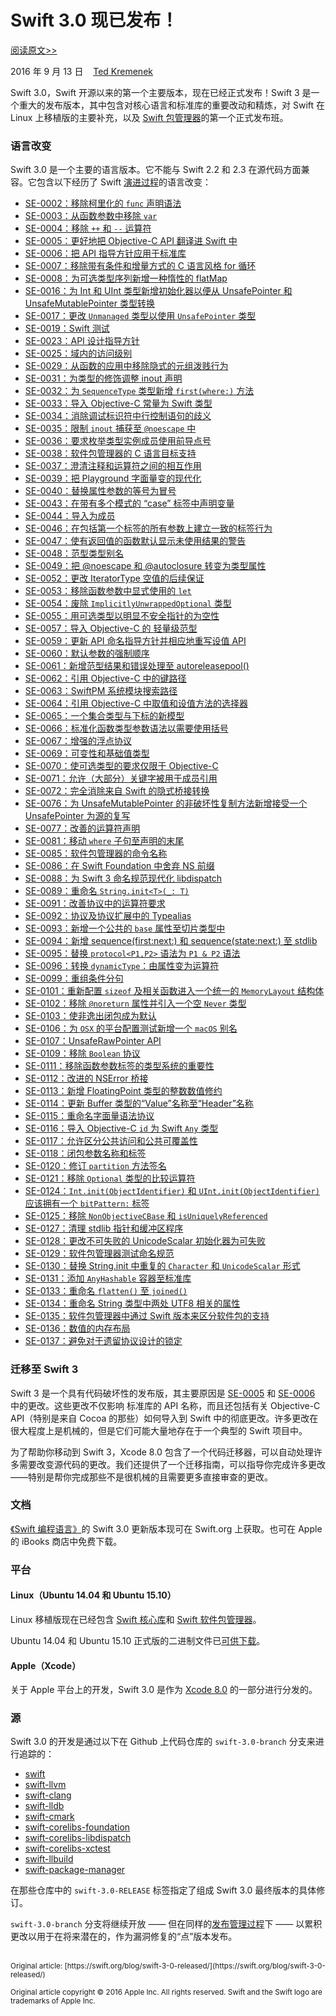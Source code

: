 # Swift 3.0 现已发布！

[阅读原文>>](https://swift.org/blog/swift-3-0-released/)

2016 年 9 月 13 日&nbsp;&nbsp;&nbsp;&nbsp;[Ted Kremenek](https://github.com/tkremenek/)

Swift 3.0，Swift 开源以来的第一个主要版本，现在已经正式发布！Swift 3 是一个重大的发布版本，其中包含对核心语言和标准库的重要改动和精炼，对 Swift 在 Linux 上移植版的主要补充，以及 [Swift 包管理器](https://swift.org/package-manager)的第一个正式发布班。

### 语言改变

Swift 3.0 是一个主要的语言版本。它不能与 Swift 2.2 和 2.3 在源代码方面兼容。它包含以下经历了 Swift [演进过程](https://swift.org/contributing/#participating-in-the-swift-evolution-process)的语言改变：

* [SE-0002：移除柯里化的 `func` 声明语法](https://github.com/apple/swift-evolution/blob/master/proposals/0002-remove-currying.md)
* [SE-0003：从函数参数中移除 `var`](https://github.com/apple/swift-evolution/blob/master/proposals/0003-remove-var-parameters.md)
* [SE-0004：移除 `++` 和 `--` 运算符](https://github.com/apple/swift-evolution/blob/master/proposals/0004-remove-pre-post-inc-decrement.md)
* [SE-0005：更好地把 Objective-C API 翻译进 Swift 中](https://github.com/apple/swift-evolution/blob/master/proposals/0005-objective-c-name-translation.md)
* [SE-0006：把 API 指导方针应用于标准库](https://github.com/apple/swift-evolution/blob/master/proposals/0006-apply-api-guidelines-to-the-standard-library.md)
* [SE-0007：移除带有条件和增量方式的 C 语言风格 for 循环](https://github.com/apple/swift-evolution/blob/master/proposals/0007-remove-c-style-for-loops.md)
* [SE-0008：为可选类型序列新增一种惰性的 flatMap](https://github.com/apple/swift-evolution/blob/master/proposals/0008-lazy-flatmap-for-optionals.md)
* [SE-0016：为 Int 和 UInt 类型新增初始化器以便从 UnsafePointer 和 UnsafeMutablePointer 类型转换](https://github.com/apple/swift-evolution/blob/master/proposals/0016-initializers-for-converting-unsafe-pointers-to-ints.md)
* [SE-0017：更改 `Unmanaged` 类型以使用 `UnsafePointer` 类型](https://github.com/apple/swift-evolution/blob/master/proposals/0017-convert-unmanaged-to-use-unsafepointer.md)
* [SE-0019：Swift 测试](https://github.com/apple/swift-evolution/blob/master/proposals/0019-package-manager-testing.md)
* [SE-0023：API 设计指导方针](https://github.com/apple/swift-evolution/blob/master/proposals/0023-api-guidelines.md)
* [SE-0025：域内的访问级别](https://github.com/apple/swift-evolution/blob/master/proposals/0025-scoped-access-level.md)
* [SE-0029：从函数的应用中移除隐式的元组泼贱行为](https://github.com/apple/swift-evolution/blob/master/proposals/0029-remove-implicit-tuple-splat.md)
* [SE-0031：为类型的修饰调整 inout 声明](https://github.com/apple/swift-evolution/blob/master/proposals/0031-adjusting-inout-declarations.md)
* [SE-0032：为 `SequenceType` 类型新增 `first(where:)` 方法](https://github.com/apple/swift-evolution/blob/master/proposals/0032-sequencetype-find.md)
* [SE-0033：导入 Objective-C 常量为 Swift 类型](https://github.com/apple/swift-evolution/blob/master/proposals/0033-import-objc-constants.md)
* [SE-0034：消除调试标识符中行控制语句的歧义](https://github.com/apple/swift-evolution/blob/master/proposals/0034-disambiguating-line.md)
* [SE-0035：限制 `inout` 捕获至 `@noescape` 中](https://github.com/apple/swift-evolution/blob/master/proposals/0035-limit-inout-capture.md)
* [SE-0036：要求枚举类型实例成员使用前导点号](https://github.com/apple/swift-evolution/blob/master/proposals/0036-enum-dot.md)
* [SE-0038：软件包管理器的 C 语言目标支持](https://github.com/apple/swift-evolution/blob/master/proposals/0038-swiftpm-c-language-targets.md)
* [SE-0037：澄清注释和运算符之间的相互作用](https://github.com/apple/swift-evolution/blob/master/proposals/0037-clarify-comments-and-operators.md)
* [SE-0039：把 Playground 字面量变的现代化](https://github.com/apple/swift-evolution/blob/master/proposals/0039-playgroundliterals.md)
* [SE-0040：替换属性参数的等号为冒号](https://github.com/apple/swift-evolution/blob/master/proposals/0040-attributecolons.md)
* [SE-0043：在带有多个模式的 “case” 标签中声明变量](https://github.com/apple/swift-evolution/blob/master/proposals/0043-declare-variables-in-case-labels-with-multiple-patterns.md)
* [SE-0044：导入为成员](https://github.com/apple/swift-evolution/blob/master/proposals/0044-import-as-member.md)
* [SE-0046：在包括第一个标签的所有参数上建立一致的标签行为](https://github.com/apple/swift-evolution/blob/master/proposals/0046-first-label.md)
* [SE-0047：使有返回值的函数默认显示未使用结果的警告](https://github.com/apple/swift-evolution/blob/master/proposals/0047-nonvoid-warn.md)
* [SE-0048：范型类型别名](https://github.com/apple/swift-evolution/blob/master/proposals/0048-generic-typealias.md)
* [SE-0049：把 @noescape 和 @autoclosure 转变为类型属性](https://github.com/apple/swift-evolution/blob/master/proposals/0049-noescape-autoclosure-type-attrs.md)
* [SE-0052：更改 IteratorType 空值的后续保证](https://github.com/apple/swift-evolution/blob/master/proposals/0052-iterator-post-nil-guarantee.md)
* [SE-0053：移除函数参数中显式使用的 `let`](https://github.com/apple/swift-evolution/blob/master/proposals/0053-remove-let-from-function-parameters.md)
* [SE-0054：废除 `ImplicitlyUnwrappedOptional` 类型](https://github.com/apple/swift-evolution/blob/master/proposals/0054-abolish-iuo.md)
* [SE-0055：用可选类型以明显不安全指针的为空性](https://github.com/apple/swift-evolution/blob/master/proposals/0055-optional-unsafe-pointers.md)
* [SE-0057：导入 Objective-C 的 轻量级范型](https://github.com/apple/swift-evolution/blob/master/proposals/0057-importing-objc-generics.md)
* [SE-0059：更新 API 命名指导方针并相应地重写设值 API](https://github.com/apple/swift-evolution/blob/master/proposals/0059-updated-set-apis.md)
* [SE-0060：默认参数的强制顺序](https://github.com/apple/swift-evolution/blob/master/proposals/0060-defaulted-parameter-order.md)
* [SE-0061：新增范型结果和错误处理至 autoreleasepool()](https://github.com/apple/swift-evolution/blob/master/proposals/0061-autoreleasepool-signature.md)
* [SE-0062：引用 Objective-C 中的键路径](https://github.com/apple/swift-evolution/blob/master/proposals/0062-objc-keypaths.md)
* [SE-0063：SwiftPM 系统模块搜索路径](https://github.com/apple/swift-evolution/blob/master/proposals/0063-swiftpm-system-module-search-paths.md)
* [SE-0064：引用 Objective-C 中取值和设值方法的选择器](https://github.com/apple/swift-evolution/blob/master/proposals/0064-property-selectors.md)
* [SE-0065：一个集合类型与下标的新模型](https://github.com/apple/swift-evolution/blob/master/proposals/0065-collections-move-indices.md)
* [SE-0066：标准化函数类型参数语法以需要使用括号](https://github.com/apple/swift-evolution/blob/master/proposals/0066-standardize-function-type-syntax.md)
* [SE-0067：增强的浮点协议](https://github.com/apple/swift-evolution/blob/master/proposals/0067-floating-point-protocols.md)
* [SE-0069：可变性和基础值类型](https://github.com/apple/swift-evolution/blob/master/proposals/0069-swift-mutability-for-foundation.md)
* [SE-0070：使可选类型的要求仅限于 Objective-C](https://github.com/apple/swift-evolution/blob/master/proposals/0070-optional-requirements.md)
* [SE-0071：允许（大部分）关键字被用于成员引用](https://github.com/apple/swift-evolution/blob/master/proposals/0071-member-keywords.md)
* [SE-0072：完全消除来自 Swift 的隐式桥接转换](https://github.com/apple/swift-evolution/blob/master/proposals/0072-eliminate-implicit-bridging-conversions.md)
* [SE-0076：为 UnsafeMutablePointer 的非破坏性复制方法新增接受一个 UnsafePointer 为源的复写](https://github.com/apple/swift-evolution/blob/master/proposals/0076-copying-to-unsafe-mutable-pointer-with-unsafe-pointer-source.md)
* [SE-0077：改善的运算符声明](https://github.com/apple/swift-evolution/blob/master/proposals/0077-operator-precedence.md)
* [SE-0081：移动 `where` 子句至声明的末尾](https://github.com/apple/swift-evolution/blob/master/proposals/0081-move-where-expression.md)
* [SE-0085：软件包管理器的命令名称](https://github.com/apple/swift-evolution/blob/master/proposals/0085-package-manager-command-name.md)
* [SE-0086：在 Swift Foundation 中舍弃 NS 前缀](https://github.com/apple/swift-evolution/blob/master/proposals/0086-drop-foundation-ns.md)
* [SE-0088：为 Swift 3 命名规范现代化 libdispatch](https://github.com/apple/swift-evolution/blob/master/proposals/0088-libdispatch-for-swift3.md)
* [SE-0089：重命名 `String.init<T>(_: T)`](https://github.com/apple/swift-evolution/blob/master/proposals/0089-rename-string-reflection-init.md)
* [SE-0091：改善协议中的运算符要求](https://github.com/apple/swift-evolution/blob/master/proposals/0091-improving-operators-in-protocols.md)
* [SE-0092：协议及协议扩展中的 Typealias](https://github.com/apple/swift-evolution/blob/master/proposals/0092-typealiases-in-protocols.md)
* [SE-0093：新增一个公共的 `base` 属性至切片类型中](https://github.com/apple/swift-evolution/blob/master/proposals/0093-slice-base.md)
* [SE-0094：新增 sequence(first:next:) 和 sequence(state:next:) 至 stdlib](https://github.com/apple/swift-evolution/blob/master/proposals/0094-sequence-function.md)
* [SE-0095：替换 `protocol<P1,P2>` 语法为 `P1 & P2` 语法](https://github.com/apple/swift-evolution/blob/master/proposals/0095-any-as-existential.md)
* [SE-0096：转换 `dynamicType`：由属性变为运算符](https://github.com/apple/swift-evolution/blob/master/proposals/0096-dynamictype.md)
* [SE-0099：重组条件分句](https://github.com/apple/swift-evolution/blob/master/proposals/0099-conditionclauses.md)
* [SE-0101：重新配置 `sizeof` 及相关函数进入一个统一的 `MemoryLayout` 结构体](https://github.com/apple/swift-evolution/blob/master/proposals/0101-standardizing-sizeof-naming.md)
* [SE-0102：移除 `@noreturn` 属性并引入一个空 `Never` 类型](https://github.com/apple/swift-evolution/blob/master/proposals/0102-noreturn-bottom-type.md)
* [SE-0103：使非逸出闭包成为默认](https://github.com/apple/swift-evolution/blob/master/proposals/0103-make-noescape-default.md)
* [SE-0106：为 `OSX` 的平台配置测试新增一个 `macOS` 别名](https://github.com/apple/swift-evolution/blob/master/proposals/0106-rename-osx-to-macos.md)
* [SE-0107：UnsafeRawPointer API](https://github.com/apple/swift-evolution/blob/master/proposals/0107-unsaferawpointer.md)
* [SE-0109：移除 `Boolean` 协议](https://github.com/apple/swift-evolution/blob/master/proposals/0109-remove-boolean.md)
* [SE-0111：移除函数参数标签的类型系统的重要性](https://github.com/apple/swift-evolution/blob/master/proposals/0111-remove-arg-label-type-significance.md)
* [SE-0112：改进的 NSError 桥接](https://swift.org/blog/swift-3-0-released/)
* [SE-0113：新增 FloatingPoint 类型的整数数值修约](https://github.com/apple/swift-evolution/blob/master/proposals/0113-rounding-functions-on-floatingpoint.md)
* [SE-0114：更新 Buffer 类型的“Value”名称至“Header”名称](https://github.com/apple/swift-evolution/blob/master/proposals/0114-buffer-naming.md)
* [SE-0115：重命名字面量语法协议](https://github.com/apple/swift-evolution/blob/master/proposals/0115-literal-syntax-protocols.md)
* [SE-0116：导入 Objective-C `id` 为 Swift `Any` 类型](https://github.com/apple/swift-evolution/blob/master/proposals/0116-id-as-any.md)
* [SE-0117：允许区分公共访问和公共可覆盖性](https://github.com/apple/swift-evolution/blob/master/proposals/0117-non-public-subclassable-by-default.md)
* [SE-0118：闭包参数名称和标签](https://github.com/apple/swift-evolution/blob/master/proposals/0118-closure-parameter-names-and-labels.md)
* [SE-0120：修订 `partition` 方法签名](https://github.com/apple/swift-evolution/blob/master/proposals/0120-revise-partition-method.md)
* [SE-0121：移除 `Optional` 类型的比较运算符](https://github.com/apple/swift-evolution/blob/master/proposals/0121-remove-optional-comparison-operators.md)
* [SE-0124：`Int.init(ObjectIdentifier)` 和 `UInt.init(ObjectIdentifier)` 应该拥有一个 `bitPattern:` 标签](https://github.com/apple/swift-evolution/blob/master/proposals/0124-bitpattern-label-for-int-initializer-objectidentfier.md)
* [SE-0125：移除 `NonObjectiveCBase` 和 `isUniquelyReferenced`]()
* [SE-0127：清理 stdlib 指针和缓冲区程序](https://github.com/apple/swift-evolution/blob/master/proposals/0127-cleaning-up-stdlib-ptr-buffer.md)
* [SE-0128：更改不可失败的 UnicodeScalar 初始化器为可失败](https://github.com/apple/swift-evolution/blob/master/proposals/0128-unicodescalar-failable-initializer.md)
* [SE-0129：软件包管理器测试命名规范](https://github.com/apple/swift-evolution/blob/master/proposals/0129-package-manager-test-naming-conventions.md)
* [SE-0130：替换 String.init 中重复的 `Character` 和 `UnicodeScalar` 形式](https://github.com/apple/swift-evolution/blob/master/proposals/0130-string-initializers-cleanup.md)
* [SE-0131：添加 `AnyHashable` 容器至标准库](https://github.com/apple/swift-evolution/blob/master/proposals/0131-anyhashable.md)
* [SE-0133：重命名 `flatten()` 至 `joined()`](https://github.com/apple/swift-evolution/blob/master/proposals/0133-rename-flatten-to-joined.md)
* [SE-0134：重命名 String 类型中两处 UTF8 相关的属性](https://github.com/apple/swift-evolution/blob/master/proposals/0134-rename-string-properties.md)
* [SE-0135：软件包管理器中通过 Swift 版本来区分软件包的支持](https://github.com/apple/swift-evolution/blob/master/proposals/0135-package-manager-support-for-differentiating-packages-by-swift-version.md)
* [SE-0136：数值的内存布局](https://github.com/apple/swift-evolution/blob/master/proposals/0136-memory-layout-of-values.md)
* [SE-0137：避免对于遗留协议设计的锁定](https://github.com/apple/swift-evolution/blob/master/proposals/0137-avoiding-lock-in.md)

### 迁移至 Swift 3

Swift 3 是一个具有代码破坏性的发布版，其主要原因是 [SE-0005](https://github.com/apple/swift-evolution/blob/master/proposals/0005-objective-c-name-translation.md) 和 [SE-0006](https://github.com/apple/swift-evolution/blob/master/proposals/0006-apply-api-guidelines-to-the-standard-library.md) 中的更改。这些更改不仅影响 标准库的 API 名称，而且还包括有关 Objective-C API（特别是来自 Cocoa 的那些）如何导入到 Swift 中的彻底更改。许多更改在很大程度上是机械的，但是它们可能大量地存在于一个典型的 Swift 项目中。

为了帮助你移动到 Swift 3，Xcode 8.0 包含了一个代码迁移器，可以自动处理许多需要改变源代码的更改。我们还提供了一个迁移指南，可以指导你完成许多更改——特别是帮你完成那些不是很机械的且需要更多直接审查的更改。

### 文档

[《Swift 编程语言》](https://swift.org/documentation/#the-swift-programming-language)的 Swift 3.0 更新版本现可在 Swift.org 上获取。也可在 Apple 的 iBooks 商店中免费下载。

### 平台

#### Linux（Ubuntu 14.04 和 Ubuntu 15.10）

Linux 移植版现在已经包含 [Swift 核心库](https://swift.org/core-libraries/)和 [Swift 软件包管理器](https://swift.org/package-manager)。

Ubuntu 14.04 和 Ubuntu 15.10 正式版的二进制文件已[可供下载](https://swift.org/download/)。

#### Apple（Xcode）

关于 Apple 平台上的开发，Swift 3.0 是作为 [Xcode 8.0](https://itunes.apple.com/app/xcode/id497799835) 的一部分进行分发的。

### 源

Swift 3.0 的开发是通过以下在 Github 上代码仓库的 `swift-3.0-branch` 分支来进行追踪的：

* [swift](https://github.com/apple/swift)
* [swift-llvm](https://github.com/apple/swift-llvm)
* [swift-clang](https://github.com/apple/swift-clang)
* [swift-lldb](https://github.com/apple/swift-lldb)
* [swift-cmark](https://github.com/apple/swift-cmark)
* [swift-corelibs-foundation](https://github.com/apple/swift-corelibs-foundation)
* [swift-corelibs-libdispatch](https://github.com/apple/swift-corelibs-libdispatch)
* [swift-corelibs-xctest](https://github.com/apple/swift-corelibs-xctest)
* [swift-llbuild](https://github.com/apple/swift-llbuild)
* [swift-package-manager](https://github.com/apple/swift-package-manager)

在那些仓库中的 `swift-3.0-RELEASE` 标签指定了组成 Swift 3.0 最终版本的具体修订。

`swift-3.0-branch` 分支将继续开放 —— 但在同样的[发布管理过程](https://swift.org/blog/swift-3-0-release-process/)下 —— 以累积更改以用于在将来潜在的，作为漏洞修复的“点”版本发布。

<br />
<sub>Original article: [https://swift.org/blog/swift-3-0-released/](https://swift.org/blog/swift-3-0-released/)</sub>

<sup>Original article copyright © 2016 Apple Inc. All rights reserved. Swift and the Swift logo are trademarks of Apple Inc.</sup>
